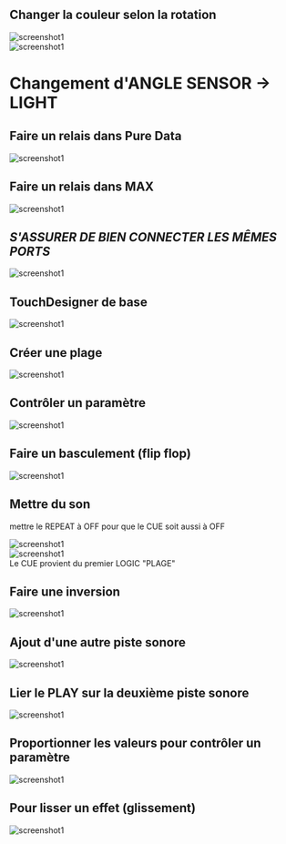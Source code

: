  ## Changer la couleur selon la rotation   
![screenshot1](https://github.com/Jadoooooou/582-531-COURS6-GR2/blob/main/COMPREHENSION_medias/1.png)   
![screenshot1](https://github.com/Jadoooooou/582-531-COURS6-GR2/blob/main/COMPREHENSION_medias/2.png)   
 # Changement d'ANGLE SENSOR -> LIGHT   
 ## Faire un relais dans Pure Data   
 ![screenshot1](https://github.com/Jadoooooou/582-531-COURS6-GR2/blob/main/COMPREHENSION_medias/3.png)   
 ## Faire un relais dans MAX 
 ![screenshot1](https://github.com/Jadoooooou/582-531-COURS6-GR2/blob/main/COMPREHENSION_medias/4.png)   
 ## *S'ASSURER DE BIEN CONNECTER LES MÊMES PORTS*
 ![screenshot1](https://github.com/Jadoooooou/582-531-COURS6-GR2/blob/main/COMPREHENSION_medias/5.png)   
 ## TouchDesigner de base
 ![screenshot1](https://github.com/Jadoooooou/582-531-COURS6-GR2/blob/main/COMPREHENSION_medias/6.png)   
 ## Créer une plage
 ![screenshot1](https://github.com/Jadoooooou/582-531-COURS6-GR2/blob/main/COMPREHENSION_medias/7.png)   
 ## Contrôler un paramètre
 ![screenshot1](https://github.com/Jadoooooou/582-531-COURS6-GR2/blob/main/COMPREHENSION_medias/8.png)   
 ## Faire un basculement (flip flop)
 ![screenshot1](https://github.com/Jadoooooou/582-531-COURS6-GR2/blob/main/COMPREHENSION_medias/9.png)   
 ## Mettre du son 
 mettre le REPEAT à OFF pour que le CUE soit aussi à OFF   
    
 ![screenshot1](https://github.com/Jadoooooou/582-531-COURS6-GR2/blob/main/COMPREHENSION_medias/10.png)   
 ![screenshot1](https://github.com/Jadoooooou/582-531-COURS6-GR2/blob/main/COMPREHENSION_medias/11.png)   
 Le CUE provient du premier LOGIC "PLAGE"   
    
 ## Faire une inversion
 ![screenshot1](https://github.com/Jadoooooou/582-531-COURS6-GR2/blob/main/COMPREHENSION_medias/12.png) 
 ## Ajout d'une autre piste sonore
 ![screenshot1](https://github.com/Jadoooooou/582-531-COURS6-GR2/blob/main/COMPREHENSION_medias/13.png) 
 ## Lier le PLAY sur la deuxième piste sonore
 ![screenshot1](https://github.com/Jadoooooou/582-531-COURS6-GR2/blob/main/COMPREHENSION_medias/14.png) 
 ## Proportionner les valeurs pour contrôler un paramètre
 ![screenshot1](https://github.com/Jadoooooou/582-531-COURS6-GR2/blob/main/COMPREHENSION_medias/15.png)       
 ## Pour lisser un effet (glissement)
 ![screenshot1](https://github.com/Jadoooooou/582-531-COURS6-GR2/blob/main/COMPREHENSION_medias/16.png)          
